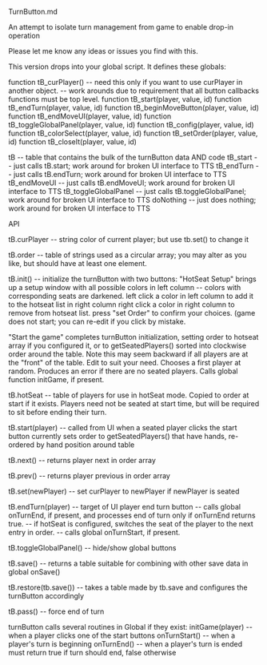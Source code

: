
TurnButton.md

An attempt to isolate turn management from game to enable drop-in operation

Please let me know any ideas or issues you find with this.


This version drops into your global script. It defines these globals:

function tB_curPlayer() -- need this only if you want to use curPlayer in another object.
-- work arounds due to requirement that all button callbacks functions must be top level.
function tB_start(player, value, id)
function tB_endTurn(player, value, id)
function tB_beginMoveButton(player, value, id)
function tB_endMoveUI(player, value, id)
function tB_toggleGlobalPanel(player, value, id)
function tB_config(player, value, id)
function tB_colorSelect(player, value, id)
function tB_setOrder(player, value, id)
function tB_closeIt(player, value, id)

tB -- table that contains the bulk of the turnButton data AND code tB_start -- just calls tB.start; work around for broken UI interface to TTS tB_endTurn -- just calls tB.endTurn; work around for broken UI interface to TTS tB_endMoveUI -- just calls tB.endMoveUI; work around for broken UI interface to TTS tB_toggleGlobalPanel -- just calls tB.toggleGlobalPanel; work around for broken UI interface to TTS doNothing -- just does nothing; work around for broken UI interface to TTS

API

tB.curPlayer -- string color of current player; but use tb.set() to change it

tB.order -- table of strings used as a circular array; you may alter as you like, but should have at least one element.

tB.init() -- initialize the turnButton with two buttons:
  "HotSeat Setup"
    brings up a setup window with all possible colors in left column -- colors with corresponding seats are darkened.
    left click a color in left column to add it to the hotseat list in right column
    right click a color in right column to remove from hotseat list.
    press "set Order" to confirm your choices.  (game does not start; you can re-edit if you click by mistake.
    
  "Start the game"
    completes turnButton initialization, setting order to hotseat array if you configured it, or to getSeatedPlayers() sorted
    into clockwise order around the table. Note this may seem backward if all players are at the "front" of the table. Edit
    to suit your need.
    Chooses a first player at random. Produces an error if there are no seated players.
    Calls global function initGame, if present.
    
tB.hotSeat -- table of players for use in hotSeat mode. Copied to order at start if it exists.
  Players need not be seated at start time, but will be required to sit before ending their turn.

tB.start(player) -- called from UI when a seated player clicks the start button currently sets order to getSeatedPlayers() that have hands, re-ordered by hand position around table

tB.next() -- returns player next in order array

tB.prev() -- returns player previous in order array

tB.set(newPlayer) -- set curPlayer to newPlayer if newPlayer is seated

tB.endTurn(player) -- target of UI player end turn button
  -- calls global onTurnEnd, if present, and processes end of turn only if onTurnEnd returns true.
  -- if hotSeat is configured, switches the seat of the player to the next entry in order.
  -- calls global onTurnStart, if present.
  
tB.toggleGlobalPanel() -- hide/show global buttons

tB.save() -- returns a table suitable for combining with other save data in global onSave()

tB.restore(tb.save()) -- takes a table made by tb.save and configures the turnButton accordingly

tB.pass() -- force end of turn

turnButton calls several routines in Global if they exist:
  initGame(player) -- when a player clicks one of the start buttons
  onTurnStart() -- when a player's turn is beginning
  onTurnEnd() -- when a player's turn is ended must return true if turn should end, false otherwise
